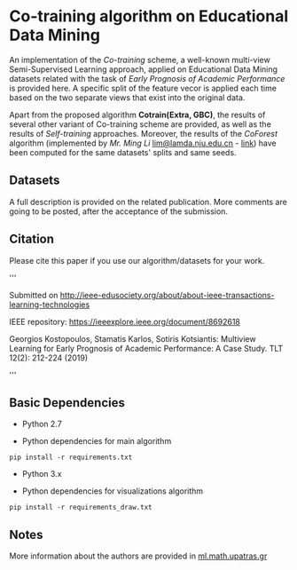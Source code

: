 # Co-training algorithm on Educational Data Mining 
An implementation of the *Co-training* scheme, a well-known multi-view Semi-Supervised Learning approach, applied on Educational Data Mining datasets related with the task of _Early Prognosis of Academic Performance_ is provided here. A specific split of the feature vecor is applied each time based on the two separate views that exist into the original data.

Apart from the proposed algorithm **Cotrain(Extra, GBC)**, the results of several other variant of Co-training scheme are provided, as well as the results of *Self-training* approaches. Moreover, the results of the *CoForest* algorithm (implemented by  *Mr. Ming Li* lim@lamda.nju.edu.cn - [link](http://lamda.nju.edu.cn/code_CoForest.ashx)) have been computed for the same datasets' splits and same seeds.


## Datasets

A full description is provided on the related publication.
More comments are going to be posted, after the acceptance of the submission.

## Citation

Please cite this paper if you use our algorithm/datasets for your work.

'''

Submitted on http://ieee-edusociety.org/about/about-ieee-transactions-learning-technologies

IEEE repository: https://ieeexplore.ieee.org/document/8692618

Georgios Kostopoulos, Stamatis Karlos, Sotiris Kotsiantis:
Multiview Learning for Early Prognosis of Academic Performance: A Case Study. TLT 12(2): 212-224 (2019)

'''

## Basic Dependencies

* Python 2.7

* Python dependencies for main algorithm
```
pip install -r requirements.txt

```
* Python 3.x

* Python dependencies for visualizations algorithm
```
pip install -r requirements_draw.txt

```
## Notes

More information about the authors are provided in [ml.math.upatras.gr](http://ml.math.upatras.gr/)
